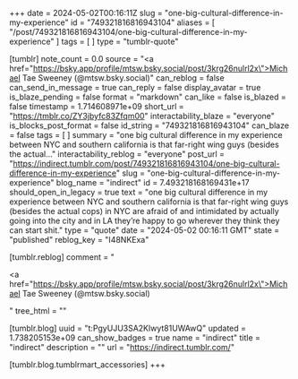+++
date = 2024-05-02T00:16:11Z
slug = "one-big-cultural-difference-in-my-experience"
id = "749321816816943104"
aliases = [ "/post/749321816816943104/one-big-cultural-difference-in-my-experience" ]
tags = [ ]
type = "tumblr-quote"

[tumblr]
note_count = 0.0
source = "<a href=\"https://bsky.app/profile/mtsw.bsky.social/post/3krg26nulrl2x\">Michael Tae Sweeney (@mtsw.bsky.social)</a>"
can_reblog = false
can_send_in_message = true
can_reply = false
display_avatar = true
is_blaze_pending = false
format = "markdown"
can_like = false
is_blazed = false
timestamp = 1.714608971e+09
short_url = "https://tmblr.co/ZY3jbyfc83Zfqm00"
interactability_blaze = "everyone"
is_blocks_post_format = false
id_string = "749321816816943104"
can_blaze = false
tags = [ ]
summary = "one big cultural difference in my experience between NYC and southern california is that far-right wing guys (besides the actual..."
interactability_reblog = "everyone"
post_url = "https://indirect.tumblr.com/post/749321816816943104/one-big-cultural-difference-in-my-experience"
slug = "one-big-cultural-difference-in-my-experience"
blog_name = "indirect"
id = 7.493218168169431e+17
should_open_in_legacy = true
text = "one big cultural difference in my experience between NYC and southern california is that far-right wing guys (besides the actual cops) in NYC are afraid of and intimidated by actually going into the city and in LA they&rsquo;re happy to go wherever they think they can start shit."
type = "quote"
date = "2024-05-02 00:16:11 GMT"
state = "published"
reblog_key = "I48NKExa"

[tumblr.reblog]
comment = "<p><a href=\"https://bsky.app/profile/mtsw.bsky.social/post/3krg26nulrl2x\">Michael Tae Sweeney (@mtsw.bsky.social)</a></p>"
tree_html = ""

[tumblr.blog]
uuid = "t:PgyUJU3SA2Klwyt81UWAwQ"
updated = 1.738205153e+09
can_show_badges = true
name = "indirect"
title = "indirect"
description = ""
url = "https://indirect.tumblr.com/"

[tumblr.blog.tumblrmart_accessories]
+++
